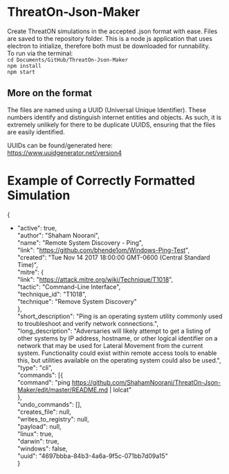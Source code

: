# ThreatOn-Json-Maker
Create ThreatON simulations in the accepted .json format with ease. Files are saved to the repository folder.
This is a node js application that uses electron to intialize, therefore both must be downloaded for runnability.  
To run via the terminal:  
`cd Documents/GitHub/ThreatOn-Json-Maker`  
`npm install`  
`npm start`
## More on the format
The files are named using a UUID (Universal Unique Identifier). These numbers identify and distinguish internet entities and objects. As such, it is extremely unlikely for there to be duplicate UUIDS, ensuring that the files are easily identified.

UUIDs can be found/generated here: https://www.uuidgenerator.net/version4

# Example of Correctly Formatted Simulation
\{  
  * \"active": true,  
  \"author": "Shaham Noorani",  
  \"name": "Remote System Discovery - Ping",  
  \"link": "https://github.com/bhende1om/Windows-Ping-Test",  
  \"created": "Tue Nov 14 2017 18:00:00 GMT-0600 (Central Standard Time)",  
  \"mitre": {  
    \"link": "https://attack.mitre.org/wiki/Technique/T1018",  
    \"tactic": "Command-Line Interface",  
    \"technique_id": "T1018",  
    \"technique": "Remove System Discovery"  
  \},  
  \"short_description": "Ping is an operating system utility commonly used to troubleshoot and verify network connections.",  
  \"long_description": "Adversaries will likely attempt to get a listing of other systems by IP address, hostname, or other   logical identifier on a network that may be used for Lateral Movement from the current system. Functionality could exist   within remote access tools to enable this, but utilities available on the operating system could also be used.",  
  \"type": "cli",  
  \"commands": [{  
    \"command": "ping https://github.com/ShahamNoorani/ThreatOn-Json-Maker/edit/master/README.md | lolcat"   
  \},   
  \"undo_commands": [],   
  \"creates_file": null,  
  \"writes_to_registry": null,  
  \"payload": null,  
  \"linux": true,  
  \"darwin": true,  
  \"windows": false,  
  \"uuid": "4697bbba-84b3-4a6a-9f5c-071bb7d09a15"  
\}  
